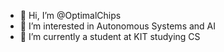 - 👋 Hi, I’m @OptimalChips
- 👀 I’m interested in Autonomous Systems and AI
- 🌱 I’m currently a student at KIT studying CS

<!---
OptimalChips/OptimalChips is a ✨ special ✨ repository because its `README.md` (this file) appears on your GitHub profile.
You can click the Preview link to take a look at your changes.
--->
